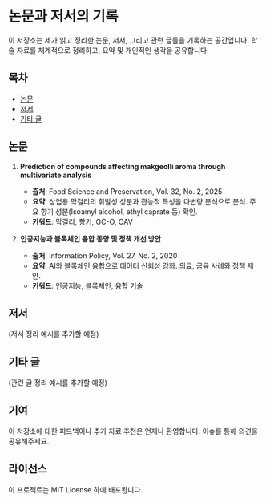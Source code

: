# 논문과 저서의 기록

이 저장소는 제가 읽고 정리한 논문, 저서, 그리고 관련 글들을 기록하는 공간입니다. 학술 자료를 체계적으로 정리하고, 요약 및 개인적인 생각을 공유합니다.

## 목차
- [논문](#논문)
- [저서](#저서)
- [기타 글](#기타-글)

## 논문

1. **Prediction of compounds affecting makgeolli aroma through multivariate analysis**
   - **출처**: Food Science and Preservation, Vol. 32, No. 2, 2025
   - **요약**: 상업용 막걸리의 휘발성 성분과 관능적 특성을 다변량 분석으로 분석. 주요 향기 성분(Isoamyl alcohol, ethyl caprate 등) 확인.
   - **키워드**: 막걸리, 향기, GC-O, OAV

2. **인공지능과 블록체인 융합 동향 및 정책 개선 방안**
   - **출처**: Information Policy, Vol. 27, No. 2, 2020
   - **요약**: AI와 블록체인 융합으로 데이터 신뢰성 강화. 의료, 금융 사례와 정책 제안.
   - **키워드**: 인공지능, 블록체인, 융합 기술

## 저서
(저서 정리 예시를 추가할 예정)

## 기타 글
(관련 글 정리 예시를 추가할 예정)

## 기여
이 저장소에 대한 피드백이나 추가 자료 추천은 언제나 환영합니다. 이슈를 통해 의견을 공유해주세요.

## 라이선스
이 프로젝트는 MIT License 하에 배포됩니다.
